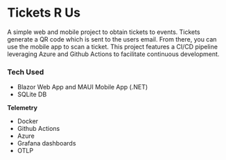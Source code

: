 # Tickets R Us
A simple web and mobile project to obtain tickets to events. Tickets generate a QR code which is sent to the users email. From there, you can use the mobile app to scan a ticket. 
This project features a CI/CD pipeline leveraging Azure and Github Actions to facilitate continuous development.

### Tech Used
- Blazor Web App and MAUI Mobile App (.NET)
- SQLite DB

**Telemetry**
  - Docker
  - Github Actions
  - Azure
  - Grafana dashboards
  - OTLP
    
